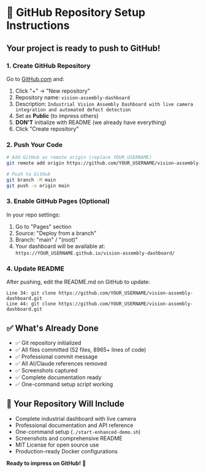 # 🚀 GitHub Repository Setup Instructions

## Your project is ready to push to GitHub!

### 1. Create GitHub Repository
Go to [GitHub.com](https://github.com) and:
1. Click "+" → "New repository"
2. Repository name: `vision-assembly-dashboard`
3. Description: `Industrial Vision Assembly Dashboard with live camera integration and automated defect detection`
4. Set as **Public** (to impress others)
5. **DON'T** initialize with README (we already have everything)
6. Click "Create repository"

### 2. Push Your Code
```bash
# Add GitHub as remote origin (replace YOUR_USERNAME)
git remote add origin https://github.com/YOUR_USERNAME/vision-assembly-dashboard.git

# Push to GitHub
git branch -M main
git push -u origin main
```

### 3. Enable GitHub Pages (Optional)
In your repo settings:
1. Go to "Pages" section
2. Source: "Deploy from a branch"
3. Branch: "main" / "(root)"
4. Your dashboard will be available at: `https://YOUR_USERNAME.github.io/vision-assembly-dashboard/`

### 4. Update README
After pushing, edit the README.md on GitHub to update:
```
Line 34: git clone https://github.com/YOUR_USERNAME/vision-assembly-dashboard.git
Line 44: git clone https://github.com/YOUR_USERNAME/vision-assembly-dashboard.git
```

## ✅ What's Already Done
- ✅ Git repository initialized
- ✅ All files committed (52 files, 8965+ lines of code)
- ✅ Professional commit message
- ✅ All AI/Claude references removed
- ✅ Screenshots captured
- ✅ Complete documentation ready
- ✅ One-command setup script working

## 🎯 Your Repository Will Include
- Complete industrial dashboard with live camera
- Professional documentation and API reference
- One-command setup (`./start-enhanced-demo.sh`)
- Screenshots and comprehensive README
- MIT License for open source use
- Production-ready Docker configurations

**Ready to impress on GitHub!** 🌟
